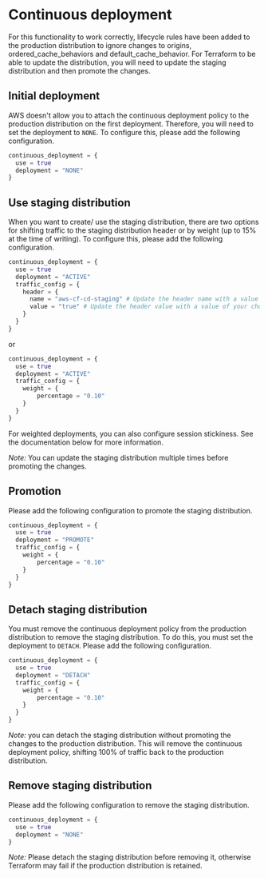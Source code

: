 # Continuous deployment

For this functionality to work correctly, lifecycle rules have been added to the production distribution to ignore changes to origins, ordered_cache_behaviors and default_cache_behavior. For Terraform to be able to update the distribution, you will need to update the staging distribution and then promote the changes.

## Initial deployment

AWS doesn't allow you to attach the continuous deployment policy to the production distribution on the first deployment. Therefore, you will need to set the deployment to `NONE`. To configure this, please add the following configuration.

```tf
continuous_deployment = {
  use = true
  deployment = "NONE"
}
```

## Use staging distribution

When you want to create/ use the staging distribution, there are two options for shifting traffic to the staging distribution header or by weight (up to 15% at the time of writing). To configure this, please add the following configuration.

```tf
continuous_deployment = {
  use = true
  deployment = "ACTIVE"
  traffic_config = {
    header = {
      name = "aws-cf-cd-staging" # Update the header name with a value of your choice. Currently, AWS enforce the header starts with `aws-cf-cd`
      value = "true" # Update the header value with a value of your choice.
    }
  }
}
```

or 

```tf
continuous_deployment = {
  use = true
  deployment = "ACTIVE"
  traffic_config = {
    weight = {
        percentage = "0.10" 
    }
  }
}
```

For weighted deployments, you can also configure session stickiness. See the documentation below for more information.

*Note:* You can update the staging distribution multiple times before promoting the changes.

## Promotion

Please add the following configuration to promote the staging distribution.

```tf
continuous_deployment = {
  use = true
  deployment = "PROMOTE"
  traffic_config = {
    weight = {
        percentage = "0.10" 
    }
  }
}
```

## Detach staging distribution

You must remove the continuous deployment policy from the production distribution to remove the staging distribution. To do this, you must set the deployment to `DETACH`. Please add the following configuration.

```tf
continuous_deployment = {
  use = true
  deployment = "DETACH"
  traffic_config = {
    weight = {
        percentage = "0.10" 
    }
  }
}
```

*Note:* you can detach the staging distribution without promoting the changes to the production distribution. This will remove the continuous deployment policy, shifting 100% of traffic back to the production distribution.

## Remove staging distribution

Please add the following configuration to remove the staging distribution.

```tf
continuous_deployment = {
  use = true
  deployment = "NONE"
}
```

*Note:* Please detach the staging distribution before removing it, otherwise Terraform may fail if the production distribution is retained.

